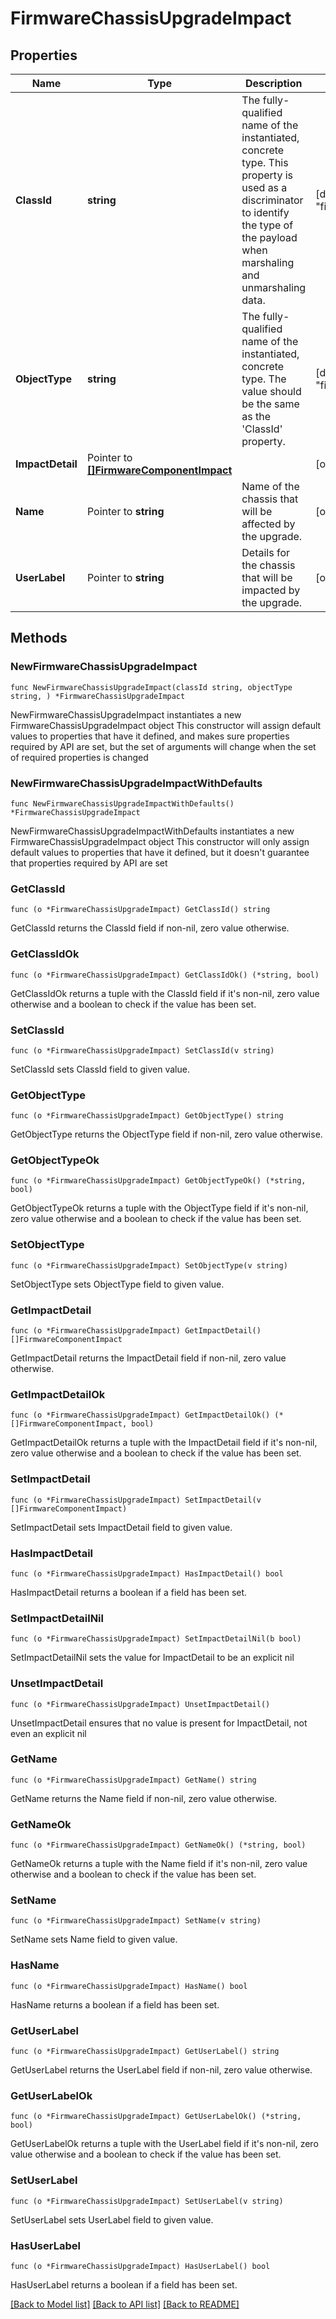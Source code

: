 # FirmwareChassisUpgradeImpact

## Properties

Name | Type | Description | Notes
------------ | ------------- | ------------- | -------------
**ClassId** | **string** | The fully-qualified name of the instantiated, concrete type. This property is used as a discriminator to identify the type of the payload when marshaling and unmarshaling data. | [default to "firmware.ChassisUpgradeImpact"]
**ObjectType** | **string** | The fully-qualified name of the instantiated, concrete type. The value should be the same as the &#39;ClassId&#39; property. | [default to "firmware.ChassisUpgradeImpact"]
**ImpactDetail** | Pointer to [**[]FirmwareComponentImpact**](FirmwareComponentImpact.md) |  | [optional] 
**Name** | Pointer to **string** | Name of the chassis that will be affected by the upgrade. | [optional] 
**UserLabel** | Pointer to **string** | Details for the chassis that will be impacted by the upgrade. | [optional] 

## Methods

### NewFirmwareChassisUpgradeImpact

`func NewFirmwareChassisUpgradeImpact(classId string, objectType string, ) *FirmwareChassisUpgradeImpact`

NewFirmwareChassisUpgradeImpact instantiates a new FirmwareChassisUpgradeImpact object
This constructor will assign default values to properties that have it defined,
and makes sure properties required by API are set, but the set of arguments
will change when the set of required properties is changed

### NewFirmwareChassisUpgradeImpactWithDefaults

`func NewFirmwareChassisUpgradeImpactWithDefaults() *FirmwareChassisUpgradeImpact`

NewFirmwareChassisUpgradeImpactWithDefaults instantiates a new FirmwareChassisUpgradeImpact object
This constructor will only assign default values to properties that have it defined,
but it doesn't guarantee that properties required by API are set

### GetClassId

`func (o *FirmwareChassisUpgradeImpact) GetClassId() string`

GetClassId returns the ClassId field if non-nil, zero value otherwise.

### GetClassIdOk

`func (o *FirmwareChassisUpgradeImpact) GetClassIdOk() (*string, bool)`

GetClassIdOk returns a tuple with the ClassId field if it's non-nil, zero value otherwise
and a boolean to check if the value has been set.

### SetClassId

`func (o *FirmwareChassisUpgradeImpact) SetClassId(v string)`

SetClassId sets ClassId field to given value.


### GetObjectType

`func (o *FirmwareChassisUpgradeImpact) GetObjectType() string`

GetObjectType returns the ObjectType field if non-nil, zero value otherwise.

### GetObjectTypeOk

`func (o *FirmwareChassisUpgradeImpact) GetObjectTypeOk() (*string, bool)`

GetObjectTypeOk returns a tuple with the ObjectType field if it's non-nil, zero value otherwise
and a boolean to check if the value has been set.

### SetObjectType

`func (o *FirmwareChassisUpgradeImpact) SetObjectType(v string)`

SetObjectType sets ObjectType field to given value.


### GetImpactDetail

`func (o *FirmwareChassisUpgradeImpact) GetImpactDetail() []FirmwareComponentImpact`

GetImpactDetail returns the ImpactDetail field if non-nil, zero value otherwise.

### GetImpactDetailOk

`func (o *FirmwareChassisUpgradeImpact) GetImpactDetailOk() (*[]FirmwareComponentImpact, bool)`

GetImpactDetailOk returns a tuple with the ImpactDetail field if it's non-nil, zero value otherwise
and a boolean to check if the value has been set.

### SetImpactDetail

`func (o *FirmwareChassisUpgradeImpact) SetImpactDetail(v []FirmwareComponentImpact)`

SetImpactDetail sets ImpactDetail field to given value.

### HasImpactDetail

`func (o *FirmwareChassisUpgradeImpact) HasImpactDetail() bool`

HasImpactDetail returns a boolean if a field has been set.

### SetImpactDetailNil

`func (o *FirmwareChassisUpgradeImpact) SetImpactDetailNil(b bool)`

 SetImpactDetailNil sets the value for ImpactDetail to be an explicit nil

### UnsetImpactDetail
`func (o *FirmwareChassisUpgradeImpact) UnsetImpactDetail()`

UnsetImpactDetail ensures that no value is present for ImpactDetail, not even an explicit nil
### GetName

`func (o *FirmwareChassisUpgradeImpact) GetName() string`

GetName returns the Name field if non-nil, zero value otherwise.

### GetNameOk

`func (o *FirmwareChassisUpgradeImpact) GetNameOk() (*string, bool)`

GetNameOk returns a tuple with the Name field if it's non-nil, zero value otherwise
and a boolean to check if the value has been set.

### SetName

`func (o *FirmwareChassisUpgradeImpact) SetName(v string)`

SetName sets Name field to given value.

### HasName

`func (o *FirmwareChassisUpgradeImpact) HasName() bool`

HasName returns a boolean if a field has been set.

### GetUserLabel

`func (o *FirmwareChassisUpgradeImpact) GetUserLabel() string`

GetUserLabel returns the UserLabel field if non-nil, zero value otherwise.

### GetUserLabelOk

`func (o *FirmwareChassisUpgradeImpact) GetUserLabelOk() (*string, bool)`

GetUserLabelOk returns a tuple with the UserLabel field if it's non-nil, zero value otherwise
and a boolean to check if the value has been set.

### SetUserLabel

`func (o *FirmwareChassisUpgradeImpact) SetUserLabel(v string)`

SetUserLabel sets UserLabel field to given value.

### HasUserLabel

`func (o *FirmwareChassisUpgradeImpact) HasUserLabel() bool`

HasUserLabel returns a boolean if a field has been set.


[[Back to Model list]](../README.md#documentation-for-models) [[Back to API list]](../README.md#documentation-for-api-endpoints) [[Back to README]](../README.md)


